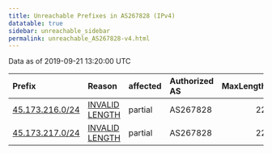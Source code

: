 ```yaml
---
title: Unreachable Prefixes in AS267828 (IPv4)
datatable: true
sidebar: unreachable_sidebar
permalink: unreachable_AS267828-v4.html
---
```


Data as of 2019-09-21 13:20:00 UTC


<div class="datatable-begin"></div>

| Prefix                                                   | Reason                                                                                                     | affected   | Authorized AS   |   MaxLength | Anchor                                         |   unreachable /24s |
|:---------------------------------------------------------|:-----------------------------------------------------------------------------------------------------------|:-----------|:----------------|------------:|:-----------------------------------------------|-------------------:|
| [45.173.216.0/24](https://stat.ripe.net/45.173.216.0/24) | [INVALID LENGTH](https://rpki-validator.ripe.net/announcement-preview?asn=AS267828&prefix=45.173.216.0/24) | partial    | AS267828        |          22 | [LACNIC](unreachable_LACNIC_RPKI_Root-v4.html) |                  1 |
| [45.173.217.0/24](https://stat.ripe.net/45.173.217.0/24) | [INVALID LENGTH](https://rpki-validator.ripe.net/announcement-preview?asn=AS267828&prefix=45.173.217.0/24) | partial    | AS267828        |          22 | [LACNIC](unreachable_LACNIC_RPKI_Root-v4.html) |                  1 |

<div class="datatable-end"></div>